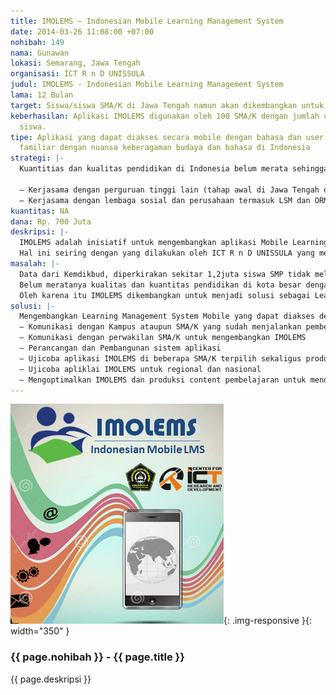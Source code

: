```yaml
---
title: IMOLEMS – Indonesian Mobile Learning Management System
date: 2014-03-26 11:08:00 +07:00
nohibah: 149
nama: Gunawan
lokasi: Semarang, Jawa Tengah
organisasi: ICT R n D UNISSULA
judul: IMOLEMS - Indonesian Mobile Learning Management System
lama: 12 Bulan
target: Siswa/siswa SMA/K di Jawa Tengah namun akan dikembangkan untuk seluruh Indonesia
keberhasilan: Aplikasi IMOLEMS digunakan oleh 100 SMA/K dengan jumlah user 10.000
  siswa.
tipe: Aplikasi yang dapat diakses secara mobile dengan bahasa dan user interface lebih
  familiar dengan nuansa keberagaman budaya dan bahasa di Indonesia
strategi: |-
  Kuantitias dan kualitas pendidikan di Indonesia belum merata sehingga perlu ada aplikasi yang dapat menjembatani permasalahan tersebut. Dengan adanya aplikasi IMOLEMS dan disupport dengan content yang interaktif dari sekolah favorit maka akhirnya semua content pembelajaran dapat diakses oleh semua siswa diseluruh indonesia dengan mudah. SMA/K di Indonesia tidak semua memiliki infrastruktur TIK yang bagus sehingga diperlukan support aplikasi yang dapat dioptimalkan sekolah tanpa harus membangun infrastruktur TIK sendiri di Sekolah.

  – Kerjasama dengan perguruan tinggi lain (tahap awal di Jawa Tengah dulu) untuk menjalankan program pengabdian masyarakat bidang pendidikan dengan melakukan sosialisasi, pelatihan dan pendampingan penggunakan aplikasi IMOLEMS termasuk strategi pembuatan contentnya. Program pengabdian masyarakat ini memang menjadi salah satu TRIDHARMA PERGURUAN TINGGI.
  – Kerjasama dengan lembaga sosial dan perusahaan termasuk LSM dan ORMAS yang peduli terhadap pengembangan pendidikan di Indonesia
kuantitas: NA
dana: Rp. 700 Juta
deskripsi: |-
  IMOLEMS adalah inisiatif untuk mengembangkan aplikasi Mobile Learning Management System dengan pendekatan nuansa Indonesia dengan keberagaman budaya dan bahasa. Pada tahap awal akan dikembangkan berbasis akses teknologi internet dan khusus untuk memenuhi kebutuhan pembelajaran jarak jauh SMA/K. Namun seiring dengan proyeksi perkembangan konvergensi teknologi internet dengan teknologi TV Digital maka proyeksi jangka panjang akan dikembangkan menggunakan akses teknologi Digital Broadcasting.
  Hal ini seiring dengan yang dilakukan oleh ICT R n D UNISSULA yang melakukan ujicoba dan penelitian penggunakan teknologi TV Digital untuk mendukung pembelajaran jarak jauh.
masalah: |-
  Data dari Kemdikbud, diperkirakan sekitar 1,2juta siswa SMP tidak melanjutkan pendidikan ke SMA/sederajat. Oleh karena itu Kemdikbud akan menjalankan program SMA terbuka dengan kombinasi pembelajaran online dan offline.
  Belum meratanya kualitas dan kuantitas pendidikan di kota besar dengan daerah luar kota (bahkan luar jawa) menuntut adanya program strategis mengembangkan layanan pendidikan yang dapat di akses seluruh masyarakat di Indonesia.Sampai saat ini belum ada Learning Management System (LMS) yang benar-benar bisa dikatakan cocok dengan sistem pembelajaran di Indonesia.
  Oleh karena itu IMOLEMS dikembangkan untuk menjadi solusi sebagai Learning Management System pembelajaran jarak jauh secara mobile dengan tetap mengedepankan nuansa keberagaman budaya dan bahasa di Indonesia.
solusi: |-
  Mengembangkan Learning Management System Mobile yang dapat diakses dengan ringan melalui perangkat smartphone yang dapat digunakan oleh SMA/K diIndonesia. Tahapan yang akan dilakukan :
  – Komunikasi dengan Kampus ataupun SMA/K yang sudah menjalankan pembelajaran online menggunakan LMS untuk mendapatkan evaluasi kelemahan dan kelebihan sistemnya
  – Komunikasi dengan perwakilan SMA/K untuk mengembangkan IMOLEMS
  – Perancangan dan Pembangunan sistem aplikasi
  – Ujicoba aplikasi IMOLEMS di beberapa SMA/K terpilih sekaligus produksi content
  – Ujicoba apliklai IMOLEMS untuk regional dan nasional
  – Mengoptimalkan IMOLEMS dan produksi content pembelajaran untuk mendukung pemerataan pendidikan khusus program Ujian Nasional dan Ujian Masuk Perguruan TInggi.
---
```


![149](/static/img/hibahcms/149.png){: .img-responsive }{: width="350" }

### {{ page.nohibah }} - {{ page.title }}

{{ page.deskripsi }}
